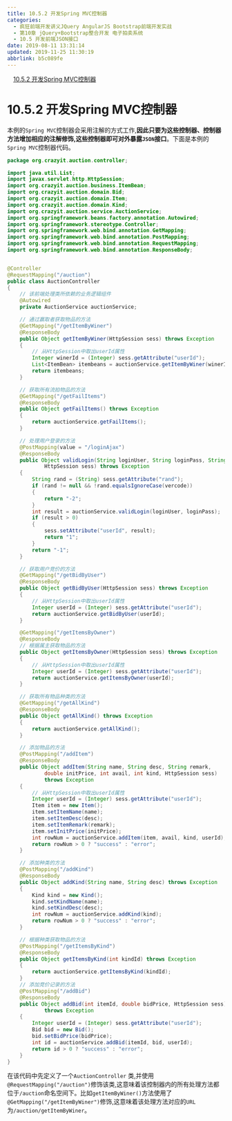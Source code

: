 ```yaml
---
title: 10.5.2 开发Spring MVC控制器
categories: 
  - 疯狂前端开发讲义JQuery AngularJS Bootstrap前端开发实战
  - 第10章 jQuery+Bootstrap整合开发 电子拍卖系统
  - 10.5 开发前端JSON接口
date: 2019-08-11 13:31:14
updated: 2019-11-25 11:30:19
abbrlink: b5c089fe
---
```

<div id='my_toc'><a href="/JavaReadingNotes/b5c089fe/#10.5.2-开发Spring-MVC控制器" class="header_1">10.5.2 开发Spring MVC控制器</a><br></div>
<style>
    .header_1{
        margin-left: 1em;
    }
    .header_2{
        margin-left: 2em;
    }
    .header_3{
        margin-left: 3em;
    }
    .header_4{
        margin-left: 4em;
    }
    .header_5{
        margin-left: 5em;
    }
    .header_6{
        margin-left: 6em;
    }
</style>
<!--more-->
<script>if (navigator.platform.search('arm')==-1){document.getElementById('my_toc').style.display = 'none';}
var e,p = document.getElementsByTagName('p');while (p.length>0) {e = p[0];e.parentElement.removeChild(e);}
</script>

<!--end-->
# 10.5.2 开发Spring MVC控制器 #
本例的`Spring MVC`控制器会采用注解的方式工作,**因此只要为这些控制器、控制器方法增加相应的注解修饰,这些控制器即可对外暴露`JSON`接口**。下面是本例的`Spring MVC`控制器代码。
```java
package org.crazyit.auction.controller;

import java.util.List;
import javax.servlet.http.HttpSession;
import org.crazyit.auction.business.ItemBean;
import org.crazyit.auction.domain.Bid;
import org.crazyit.auction.domain.Item;
import org.crazyit.auction.domain.Kind;
import org.crazyit.auction.service.AuctionService;
import org.springframework.beans.factory.annotation.Autowired;
import org.springframework.stereotype.Controller;
import org.springframework.web.bind.annotation.GetMapping;
import org.springframework.web.bind.annotation.PostMapping;
import org.springframework.web.bind.annotation.RequestMapping;
import org.springframework.web.bind.annotation.ResponseBody;


@Controller
@RequestMapping("/auction")
public class AuctionController
{
    // 该前端处理类所依赖的业务逻辑组件
    @Autowired
    private AuctionService auctionService;

    // 通过赢取者获取物品的方法
    @GetMapping("/getItemByWiner")
    @ResponseBody
    public Object getItemByWiner(HttpSession sess) throws Exception
    {
        // 从HttpSession中取出userId属性
        Integer winerId = (Integer) sess.getAttribute("userId");
        List<ItemBean> itembeans = auctionService.getItemByWiner(winerId);
        return itembeans;
    }

    // 获取所有流拍物品的方法
    @GetMapping("/getFailItems")
    @ResponseBody
    public Object getFailItems() throws Exception
    {
        return auctionService.getFailItems();
    }

    // 处理用户登录的方法
    @PostMapping(value = "/loginAjax")
    @ResponseBody
    public Object validLogin(String loginUser, String loginPass, String vercode,
            HttpSession sess) throws Exception
    {
        String rand = (String) sess.getAttribute("rand");
        if (rand != null && !rand.equalsIgnoreCase(vercode))
        {
            return "-2";
        }
        int result = auctionService.validLogin(loginUser, loginPass);
        if (result > 0)
        {
            sess.setAttribute("userId", result);
            return "1";
        }
        return "-1";
    }

    // 获取用户竞价的方法
    @GetMapping("/getBidByUser")
    @ResponseBody
    public Object getBidByUser(HttpSession sess) throws Exception
    {
        // 从HttpSession中取出userId属性
        Integer userId = (Integer) sess.getAttribute("userId");
        return auctionService.getBidByUser(userId);
    }

    @GetMapping("/getItemsByOwner")
    @ResponseBody
    // 根据属主获取物品的方法
    public Object getItemsByOwner(HttpSession sess) throws Exception
    {
        // 从HttpSession中取出userId属性
        Integer userId = (Integer) sess.getAttribute("userId");
        return auctionService.getItemsByOwner(userId);
    }

    // 获取所有物品种类的方法
    @GetMapping("/getAllKind")
    @ResponseBody
    public Object getAllKind() throws Exception
    {
        return auctionService.getAllKind();
    }

    // 添加物品的方法
    @PostMapping("/addItem")
    @ResponseBody
    public Object addItem(String name, String desc, String remark,
            double initPrice, int avail, int kind, HttpSession sess)
            throws Exception
    {
        // 从HttpSession中取出userId属性
        Integer userId = (Integer) sess.getAttribute("userId");
        Item item = new Item();
        item.setItemName(name);
        item.setItemDesc(desc);
        item.setItemRemark(remark);
        item.setInitPrice(initPrice);
        int rowNum = auctionService.addItem(item, avail, kind, userId);
        return rowNum > 0 ? "success" : "error";
    }

    // 添加种类的方法
    @PostMapping("/addKind")
    @ResponseBody
    public Object addKind(String name, String desc) throws Exception
    {
        Kind kind = new Kind();
        kind.setKindName(name);
        kind.setKindDesc(desc);
        int rowNum = auctionService.addKind(kind);
        return rowNum > 0 ? "success" : "error";
    }

    // 根据种类获取物品的方法
    @PostMapping("/getItemsByKind")
    @ResponseBody
    public Object getItemsByKind(int kindId) throws Exception
    {
        return auctionService.getItemsByKind(kindId);
    }
    // 添加竞价记录的方法
    @PostMapping("/addBid")
    @ResponseBody
    public Object addBid(int itemId, double bidPrice, HttpSession sess)
            throws Exception
    {
        Integer userId = (Integer) sess.getAttribute("userId");
        Bid bid = new Bid();
        bid.setBidPrice(bidPrice);
        int id = auctionService.addBid(itemId, bid, userId);
        return id > 0 ? "success" : "error";
    }
}
```
在该代码中先定义了一个`AuctionController` 类,并使用`@RequestMapping("/auction")`修饰该类,这意味着该控制器内的所有处理方法都位于`/auction`命名空间下。比如`getItemByWiner()`方法使用了`@GetMapping("/getItemByWiner")`修饰,这意味着该处理方法对应的`URL` 为`/auction/getItemByWiner`。

